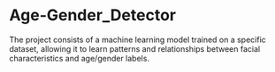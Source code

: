 # Age-Gender_Detector
The project consists of a machine learning model trained on a specific dataset, allowing it to learn patterns and relationships between facial characteristics and age/gender labels.
